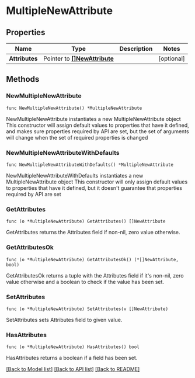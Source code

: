 # MultipleNewAttribute

## Properties

Name | Type | Description | Notes
------------ | ------------- | ------------- | -------------
**Attributes** | Pointer to [**[]NewAttribute**](NewAttribute.md) |  | [optional] 

## Methods

### NewMultipleNewAttribute

`func NewMultipleNewAttribute() *MultipleNewAttribute`

NewMultipleNewAttribute instantiates a new MultipleNewAttribute object
This constructor will assign default values to properties that have it defined,
and makes sure properties required by API are set, but the set of arguments
will change when the set of required properties is changed

### NewMultipleNewAttributeWithDefaults

`func NewMultipleNewAttributeWithDefaults() *MultipleNewAttribute`

NewMultipleNewAttributeWithDefaults instantiates a new MultipleNewAttribute object
This constructor will only assign default values to properties that have it defined,
but it doesn't guarantee that properties required by API are set

### GetAttributes

`func (o *MultipleNewAttribute) GetAttributes() []NewAttribute`

GetAttributes returns the Attributes field if non-nil, zero value otherwise.

### GetAttributesOk

`func (o *MultipleNewAttribute) GetAttributesOk() (*[]NewAttribute, bool)`

GetAttributesOk returns a tuple with the Attributes field if it's non-nil, zero value otherwise
and a boolean to check if the value has been set.

### SetAttributes

`func (o *MultipleNewAttribute) SetAttributes(v []NewAttribute)`

SetAttributes sets Attributes field to given value.

### HasAttributes

`func (o *MultipleNewAttribute) HasAttributes() bool`

HasAttributes returns a boolean if a field has been set.


[[Back to Model list]](../README.md#documentation-for-models) [[Back to API list]](../README.md#documentation-for-api-endpoints) [[Back to README]](../README.md)


